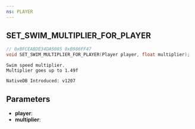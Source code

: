 ```yaml
---
ns: PLAYER
---
```

## SET_SWIM_MULTIPLIER_FOR_PLAYER

```c
// 0xBFCEABDE34DA5085 0xB986FF47
void SET_SWIM_MULTIPLIER_FOR_PLAYER(Player player, float multiplier);
```

```
Swim speed multiplier.
Multiplier goes up to 1.49f

NativeDB Introduced: v1207
```

## Parameters
* **player**:
* **multiplier**:
